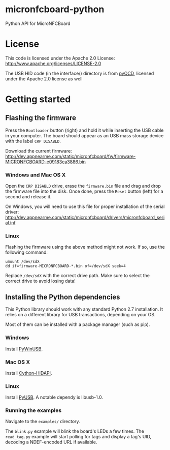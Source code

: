 # micronfcboard-python
Python API for MicroNFCBoard

# License
This code is licensed under the Apache 2.0 License:
http://www.apache.org/licenses/LICENSE-2.0

The USB HID code (in the interface/) directory is from [pyOCD](https://github.com/mbedmicro/pyOCD), licensed under the Apache 2.0 license as well

# Getting started

## Flashing the firmware

Press the ```Bootloader``` button (right) and hold it while inserting the USB cable in your computer. The board should appear as an USB mass storage device with the label ```CRP DISABLD```.

Download the current firmware: http://dev.appnearme.com/static/micronfcboard/fw/firmware-MICRONFCBOARD-e09183ea3886.bin

### Windows and Mac OS X
Open the ```CRP DISABLD``` drive, erase the ```firmware.bin``` file and drag and drop the firmware file into the disk. Once done, press the ```Reset``` button (left) for a second and release it.

On Windows, you will need to use this file for proper installation of the serial driver:
http://dev.appnearme.com/static/micronfcboard/drivers/micronfcboard_serial.inf

### Linux
Flashing the firmware using the above method might not work. If so, use the following command:
```shell
umount /dev/sdX
dd if=firmware-MICRONFCBOARD-*.bin of=/dev/sdX seek=4
```
Replace ```/dev/sdX``` with the correct drive path. Make sure to select the correct drive to avoid losing data!

## Installing the Python dependencies

This Python library should work with any standard Python 2.7 installation.
It relies on a different library for USB transactions, depending on your OS.

Most of them can be installed with a package manager (such as pip).

### Windows
Install [PyWinUSB](https://github.com/rene-aguirre/pywinusb).

### Mac OS X
Install [Cython-HIDAPI](https://github.com/gbishop/cython-hidapi).

### Linux
Install [PyUSB](https://github.com/walac/pyusb). 
A notable dependy is libusb-1.0.

### Running the examples
Navigate to the ```examples/``` directory.

The ```blink.py``` example will blink the board's LEDs a few times.
The ```read_tag.py``` example will start polling for tags and display a tag's UID, decoding a NDEF-encoded URL if available.

